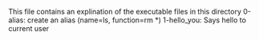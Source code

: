 This file contains an explination of the executable files in this directory
0-alias: create an alias (name=ls, function=rm *)
1-hello_you: Says hello to current user
